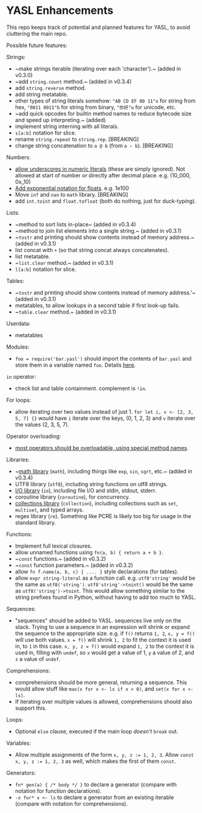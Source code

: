 # YASL Enhancements
This repo keeps track of potential and planned features for YASL, to avoid cluttering the main repo.

Possible future features:

Strings:
- ~make strings iterable (iterating over each 'character').~ (added in v0.3.0)
- ~add `string.count` method.~ (added in v0.3.4)
- add `string.reverse` method.
- add string metatable.
- other types of string literals somehow: `"AB CD EF 00 11"x` for string from hex, `"0011 0011"b` for string from binary, `"你好"u` for unicode, etc.
- ~add quick opcodes for builtin method names to reduce bytecode size and speed up interpreting.~ (added)
- implement string interning with all literals.
- `s[a:b]` notation for slice.
- rename `string.repeat` to `string.rep`. [BREAKING]
- change string concatenation to `a @ b` (from `a ~ b`). [BREAKING]

Numbers:
- [allow underscores in numeric literals](underscores-in-numeric-literals.md) (these are simply ignored). Not allowed at start of number or directly after decimal place. e.g. (10_000, 0x_10)
- [Add exponential notation for floats](exponential-notation.md). e.g. 1e100
- Move `inf` and `nan` to `math` library. [BREAKING]
- add `int.toint` and `float.tofloat` (both do nothing, just for duck-typing).

Lists:
- ~method to sort lists in-place~ (added in v0.3.4)
- ~method to join list elements into a single string.~ (added in v0.3.1)
- ~`tostr` and printing should show contents instead of memory address.~ (added in v0.3.1)
- list concat with `+` (so that string concat always concatenates).
- list metatable.
- ~`list.clear` method.~ (added in v0.3.1)
- `l[a:b]` notation for slice.

Tables:
- ~`tostr` and printing should show contents instead of memory address.'~ (added in v0.3.1)
- metatables, to allow lookups in a second table if first look-up fails.
- ~`table.clear` method.~ (added in v0.3.1)

Userdata:
- metatables

Modules:
- `foo = require('bar.yasl')` should import the contents of `bar.yasl` and store them in a variable named `foo`. Details [here](modules.md).

`in` operator:
- check list and table containment. complement is `!in`.

For loops:
- allow iterating over two values instead of just 1. `for let i, v <- [2, 3, 5, 7] {}` would have `i` iterate over the keys, (0, 1, 2, 3) and `v` iterate over the values (2, 3, 5, 7).

Operator overloading:
- [most operators should be overloadable, using special method names](operator-overloading.md).

Libraries:
- ~[math library](std-math.md) (`math`), including things like `exp`, `sin`, `sqrt`, etc.~ (added in v0.3.4)
- UTF8 library (`utf8`), including string functions on utf8 strings.
- [I/O library](std-io.md) (`io`), including file I/O and stdin, stdout, stderr.
- coroutine library (`coroutine`), for concurrency.
- [collections library](std-collections.md) (`collection`), including collections such as `set`, `multiset`, and typed arrays.
- regex library (`re`). Something like PCRE is likely too big for usage in the standard library.

Functions:
- Implement full lexical closures.
- allow unnamed functions using `fn(a, b) { return a + b }`.
- ~`const` functions.~ (added in v0.3.2)
- ~`const` function parameters.~ (added in v0.3.2)
- allow `fn f.name(a, b, c) { .... }` style declarations (for tables).
- allow `expr string-literal` as a function call. e.g. `utf8'string'` would be the same as `utf8('string')`. `utf8'string'->toint()` would be the same as `utf8('string')->toint`. This would allow something similar to the string prefixes found in Python, without having to add too much to YASL.

Sequences:
- "sequences" should be added to YASL. sequences live only on the stack. Trying to use a sequence in an expression will shrink or expand the sequence to the appropriate size. e.g. if `f()` returns `1, 2`, `x, y = f()` will use both values. `x = f()` will shrink `1, 2` to fit the context it is used in, to `1` in this case. `x, y, z = f()` would expand `1, 2` to the context it is used in, filling with `undef`, so `x` would get a value of 1, `y` a value of 2, and `z` a value of `undef`.

Comprehensions:
- comprehensions should be more general, returning a sequence. This would allow stuff like `max(x for x <- ls if x > 0)`, and `set(x for x <- ls)`.
- If iterating over multiple values is allowed, comprehensions should also support this.

Loops:
- Optional `else` clause, executed if the main loop _doesn't_ `break` out.

Variables:
- Allow multiple assignments of the form `x, y, z := 1, 2, 3`. Allow `const x, y, z := 1, 2, 3` as well, which makes the first of them `const`.

Generators:
- `fn* gen(a) { /* body */ }` to declare a generator (compare with notation for function declarations).
- `-x for* x <- ls` to declare a generator from an existing iterable (compare with notation for comprehensions).
